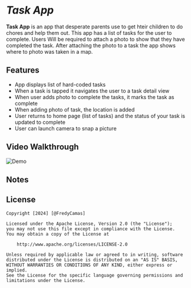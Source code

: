 # *Task App*

**Task App** is an app that desperate parents use to get hteir children to do chores and help them out. This app has a list of tasks for the user to complete. Users Will be required to attach a photo to show that they have completed the task. After attaching the photo to a task the app shows where to photo was taken in a map. 

## Features

- App displays list of hard-coded tasks
- When a task is tapped it navigates the user to a task detail view
- When user adds photo to complete the tasks, it marks the task as complete
- When adding photo of task, the location is added
- User returns to home page (list of tasks) and the status of your task is updated to complete
- User can launch camera to snap a picture	

## Video Walkthrough

![Demo](https://github.com/fcamas/TaskApp/assets/76220782/8a225285-25ff-4acc-a29b-2ca563dfb5b8)

## Notes



## License

    Copyright [2024] [@FredyCamas]

    Licensed under the Apache License, Version 2.0 (the "License");
    you may not use this file except in compliance with the License.
    You may obtain a copy of the License at

        http://www.apache.org/licenses/LICENSE-2.0

    Unless required by applicable law or agreed to in writing, software
    distributed under the License is distributed on an "AS IS" BASIS,
    WITHOUT WARRANTIES OR CONDITIONS OF ANY KIND, either express or implied.
    See the License for the specific language governing permissions and
    limitations under the License.
